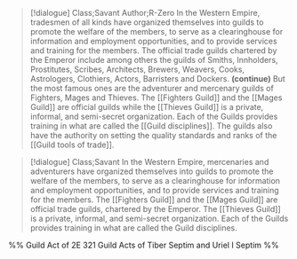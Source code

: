 >[!dialogue] Class;Savant Author;R-Zero
>In the Western Empire, tradesmen of all kinds have organized themselves into guilds to promote the welfare of the members, to serve as a clearinghouse for information and employment opportunities, and to provide services and training for the members. The official trade guilds chartered by the Emperor include among others the guilds of Smiths, Innholders, Prostitutes, Scribes, Architects, Brewers, Weavers, Cooks, Astrologers, Clothiers, Actors, Barristers and Dockers.
>**(continue)**
>But the most famous ones are the adventurer and mercenary guilds of Fighters, Mages and Thieves. The [[Fighters Guild]] and the [[Mages Guild]] are official guilds while the [[Thieves Guild]] is a private, informal, and semi-secret organization. Each of the Guilds provides training in what are called the [[Guild disciplines]]. The guilds also have the authority on setting the quality standards and ranks of the [[Guild tools of trade]].

>[!dialogue] Class;Savant
>In the Western Empire, mercenaries and adventurers have organized themselves into guilds to promote the welfare of the members, to serve as a clearinghouse for information and employment opportunities, and to provide services and training for the members. The [[Fighters Guild]] and the [[Mages Guild]] are official trade guilds, chartered by the Emperor. The [[Thieves Guild]] is a private, informal, and semi-secret organization. Each of the Guilds provides training in what are called the Guild disciplines.

%%
Guild Act of 2E 321
Guild Acts of Tiber Septim and Uriel I Septim
%%